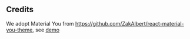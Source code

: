 ## Credits

We adopt Material You from https://github.com/ZakAlbert/react-material-you-theme, see [demo](https://react-m3-demo.web.app/Components)

